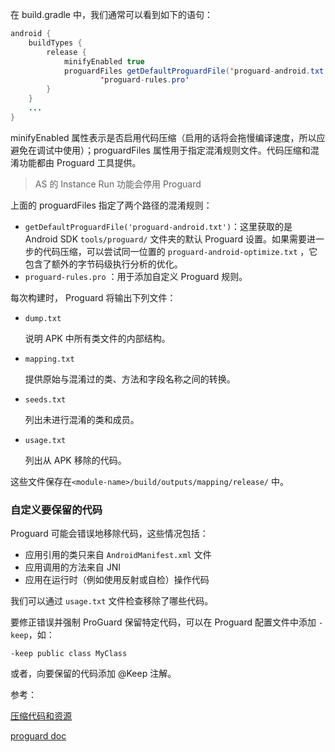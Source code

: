 在 build.gradle 中，我们通常可以看到如下的语句：

```java
android {
    buildTypes {
        release {
            minifyEnabled true
            proguardFiles getDefaultProguardFile('proguard-android.txt'),
                    'proguard-rules.pro'
        }
    }
    ...
}
```

minifyEnabled 属性表示是否启用代码压缩（启用的话将会拖慢编译速度，所以应避免在调试中使用）；proguardFiles 属性用于指定混淆规则文件。代码压缩和混淆功能都由 Proguard 工具提供。

> AS 的 Instance Run 功能会停用 Proguard 

上面的 proguardFiles 指定了两个路径的混淆规则：

+ `getDefaultProguardFile('proguard-android.txt')`：这里获取的是 Android SDK `tools/proguard/` 文件夹的默认 Proguard 设置。如果需要进一步的代码压缩，可以尝试同一位置的 `proguard-android-optimize.txt` ，它包含了额外的字节码级执行分析的优化。
+ `proguard-rules.pro` ：用于添加自定义 Proguard 规则。

每次构建时， Proguard 将输出下列文件：

+ `dump.txt`

  说明 APK 中所有类文件的内部结构。

+ `mapping.txt`

  提供原始与混淆过的类、方法和字段名称之间的转换。

+ `seeds.txt`

  列出未进行混淆的类和成员。

+ `usage.txt`

  列出从 APK 移除的代码。

这些文件保存在`<module-name>/build/outputs/mapping/release/` 中。



### 自定义要保留的代码

Proguard 可能会错误地移除代码，这些情况包括：

+ 应用引用的类只来自 `AndroidManifest.xml` 文件
+ 应用调用的方法来自 JNI
+ 应用在运行时（例如使用反射或自检）操作代码

我们可以通过 `usage.txt` 文件检查移除了哪些代码。

要修正错误并强制 ProGuard 保留特定代码，可以在 Proguard 配置文件中添加 `-keep`，如：

`-keep public class MyClass`

或者，向要保留的代码添加 @Keep 注解。    





参考：    

[压缩代码和资源](https://developer.android.com/studio/build/shrink-code.html)    

[proguard doc](https://stuff.mit.edu/afs/sipb/project/android/sdk/android-sdk-linux/tools/proguard/docs/index.html#manual/introduction.html)    